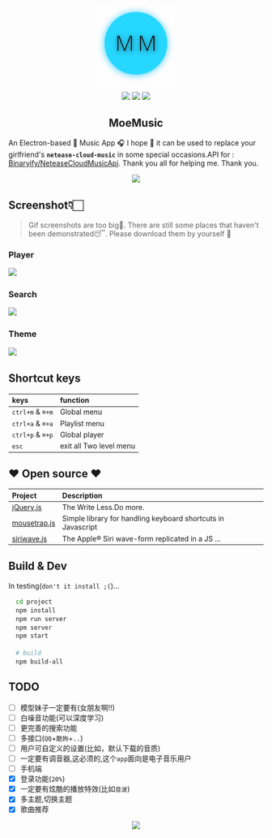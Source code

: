 <p align="center">
  <img src="app/assets/moe.svg" width="30%">
</p>

<p align="center">
<img src="https://img.shields.io/badge/Bilibili-Kozo4-blue.svg">
<img src="https://img.shields.io/badge/Release-0.0.1beta-brightgreen.svg">
<img src="https://img.shields.io/badge/codingMood-🍭🍭🍭-brightgreen.svg">
</p>

<h2 align="center"> MoeMusic </h2>

An Electron-based 🎸 Music App 🎧
I hope 👀  it can be used to replace your girlfriend's **`netease-cloud-music`** in some special occasions.API for :
 [Binaryify/NeteaseCloudMusicApi](https://github.com/Binaryify/NeteaseCloudMusicApi).
Thank you all for helping me. Thank you.


<p align="center">
<img src="https://i.loli.net/2019/01/20/5c4496d7ae265.png">
</p>

## Screenshot👇🏻
> Gif screenshots are too big🌚. There are still some places that haven't been demonstrated😴. Please download them by yourself 🙂

### Player
![](https://files.catbox.moe/mcu06j.gif)
### Search
![](https://files.catbox.moe/2e46iw.gif)
### Theme
![](https://files.catbox.moe/iypdtq.gif)

## Shortcut keys

| keys | function     |
| :------------- | :------------- |
| `ctrl+m` & `⌘+m`       | Global menu  |
| `ctrl+a` & `⌘+a`       | Playlist menu |
| `ctrl+p` & `⌘+p`       | Global player |
| `esc` | exit all Two level menu |

##  ❤️ Open source ❤️
| Project | Description |
| :------------- | :------------- |
| [jQuery.js](https://jquery.com/)  | The Write Less.Do more. |
| [mousetrap.js](https://github.com/ccampbell/mousetrap)  | Simple library for handling keyboard shortcuts in Javascript |
| [siriwave.js](https://github.com/kopiro/siriwave) | The Apple® Siri wave-form replicated in a JS ... |

## Build & Dev
In testing(`don't it install ;(`)...
```bash
  cd project
  npm install
  npm run server
  npm server
  npm start

  # build
  npm build-all
```

## TODO
- [ ] 模型妹子一定要有(女朋友啊!!)
- [ ] 白噪音功能(可以深度学习)
- [ ] 更完善的搜索功能
- [ ] 多接口(`QQ`+`酷狗`+`..`)
- [ ] 用户可自定义的设置(比如，默认下载的音质)
- [ ] 一定要有调音器,这必须的,这个`app`面向是电子音乐用户
- [ ] 手机端
- [x] 登录功能(`20%`)
- [x] 一定要有炫酷的播放特效(比如`音波`)
- [x] 多主题,切换主题
- [x] 歌曲推荐

<p align="center">
  <img src="https://i.loli.net/2019/01/15/5c3dd5904907a.png">
</p>

